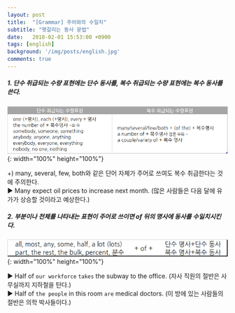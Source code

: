 ```yaml
---
layout: post
title:  "[Grammar] 주어와의 수일치"
subtitle: "헷갈리는 동사 문법"
date:   2018-02-01 15:53:00 +0900
tags: [english]
background: '/img/posts/english.jpg'
comments: true
---
```

##### 1. 단수 취급되는 수량 표현에는 단수 동사를, 복수 취급되는 수량 표현에는 복수 동사를 쓴다.

![표1](/img/posts/sva-1.png){: width="100%" height="100%"}

+) many, several, few, both와 같은 단어 자체가 주어로 쓰여도 복수 취급한다는 것에 주의한다.  
▶ Many expect oil prices to increase next month. (많은 사람들은 다음 달에 유가가 상승할 것이라고 예상한다.)

##### 2. 부분이나 전체를 나타내는 표현이 주어로 쓰이면 of 뒤의 명사에 동사를 수일치시킨다.

![표2](/img/posts/sva-2.png){: width="100%" height="100%"}

▶ Half of `our workforce` `takes` the subway to the office. (자사 직원의 절반은 사무실까지 지하철을 탄다.)  
▶ Half of `the people` in this room `are` medical doctors. (이 방에 있는 사람들의 절반은 의학 박사들이다.)

